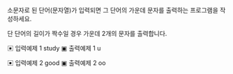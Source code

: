 소문자로 된 단어(문자열)가 입력되면 그 단어의 가운데 문자를 출력하는 프로그램을 작성하세요.

단 단어의 길이가 짝수일 경우 가운데 2개의 문자를 출력합니다.

▣ 입력예제 1
study
▣ 출력예제 1
u

▣ 입력예제 2
good
▣ 출력예제 2
oo
